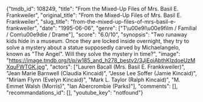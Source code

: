 {"tmdb_id": 108249, "title": "From the Mixed-Up Files of Mrs. Basil E. Frankweiler", "original_title": "From the Mixed-Up Files of Mrs. Basil E. Frankweiler", "slug_title": "from-the-mixed-up-files-of-mrs-basil-e-frankweiler", "date": "1995-06-06", "genre": ["T\u00e9l\u00e9film / Familial / Com\u00e9die / Drame"], "score": "6.0/10", "synopsis": "Two runaway kids hide in a museum. Once they are locked inside overnight, they try to solve a mystery about a statue supposedly carved by Michaelangelo, known as \"The Angel\". Will they solve the mystery in time?", "image": "https://image.tmdb.org/t/p/w185_and_h278_bestv2/3JjEoiAbthKIzdoeUzMXquFWTGK.jpg", "actors": ["Lauren Bacall (Mrs. Basil E. Frankkweiler)", "Jean Marie Barnwell (Claudia Kincaid)", "Jesse Lee Soffer (Jamie Kincaid)", "Miriam Flynn (Evelyn Kincaid)", "Mark L. Taylor (Ralph Kincaid)", "M. Emmet Walsh (Morris)", "Ian Abercrombie (Parks)"], "comments": [], "recommandations_id": [], "youtube_key": "notfound"}